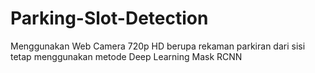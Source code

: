 # Parking-Slot-Detection
Menggunakan Web Camera 720p HD berupa rekaman parkiran dari sisi tetap menggunakan metode Deep Learning Mask RCNN
